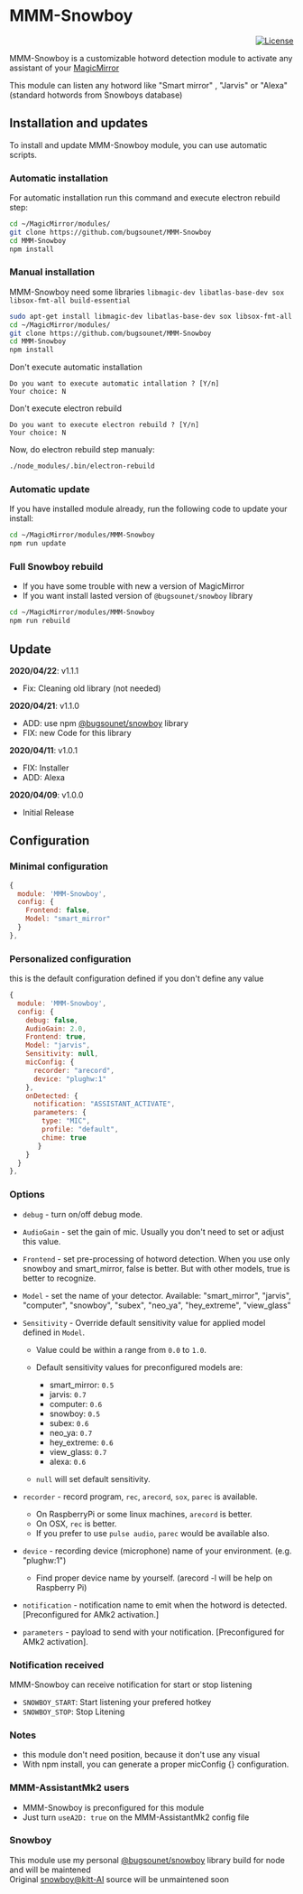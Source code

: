 # MMM-Snowboy

<p align="right">
  <a href="http://choosealicense.com/licenses/mit"><img src="https://img.shields.io/badge/license-MIT-blue.svg" alt="License"></a>
</p>

MMM-Snowboy is a customizable hotword detection module to activate any assistant of your [MagicMirror](https://github.com/MichMich/MagicMirror)

This module can listen any hotword like "Smart mirror" , "Jarvis" or "Alexa" (standard hotwords from Snowboys database)

## Installation and updates
To install and update MMM-Snowboy module, you can use automatic scripts. 

### Automatic installation
For automatic installation run this command and execute electron rebuild step:
  
```sh
cd ~/MagicMirror/modules/
git clone https://github.com/bugsounet/MMM-Snowboy
cd MMM-Snowboy
npm install
```

### Manual installation
MMM-Snowboy need some libraries 
`libmagic-dev libatlas-base-dev sox libsox-fmt-all build-essential`

```sh
sudo apt-get install libmagic-dev libatlas-base-dev sox libsox-fmt-all build-essential
cd ~/MagicMirror/modules/
git clone https://github.com/bugsounet/MMM-Snowboy
cd MMM-Snowboy
npm install
```
Don't execute automatic installation

`Do you want to execute automatic intallation ? [Y/n]`<br>
`Your choice: N`<br>

Don't execute electron rebuild

`Do you want to execute electron rebuild ? [Y/n]`<br>
`Your choice: N`<br> 

Now, do electron rebuild step manualy:
```sh
./node_modules/.bin/electron-rebuild
```


### Automatic update
If you have installed module already, run the following code to update your install:
```sh
cd ~/MagicMirror/modules/MMM-Snowboy
npm run update
```

### Full Snowboy rebuild
  * If you have some trouble with new a version of MagicMirror<br>
  * If you want install lasted version of `@bugsounet/snowboy` library
```sh
cd ~/MagicMirror/modules/MMM-Snowboy
npm run rebuild
```
## Update

**2020/04/22**: v1.1.1
  * Fix: Cleaning old library (not needed)
  
**2020/04/21**: v1.1.0
  * ADD: use npm [@bugsounet/snowboy](https://github.com/bugsounet/snowboy) library
  * FIX: new Code for this library
  
**2020/04/11**: v1.0.1
  * FIX: Installer
  * ADD: Alexa
    
**2020/04/09**: v1.0.0
  * Initial Release

## Configuration
### Minimal configuration
```js
{
  module: 'MMM-Snowboy',
  config: {
    Frontend: false,
    Model: "smart_mirror"
  }
},
```
### Personalized configuration
this is the default configuration defined if you don't define any value

```js
{
  module: 'MMM-Snowboy',
  config: {
    debug: false,
    AudioGain: 2.0,
    Frontend: true,
    Model: "jarvis",
    Sensitivity: null,
    micConfig: {
      recorder: "arecord",
      device: "plughw:1"
    },
    onDetected: {
      notification: "ASSISTANT_ACTIVATE",
      parameters: {
        type: "MIC",
        profile: "default",
        chime: true
       }
    }
  }
},
```
### Options

- `debug` - turn on/off debug mode.

- `AudioGain` - set the gain of mic. Usually you don't need to set or adjust this value.

- `Frontend` -  set pre-processing of hotword detection. When you use only snowboy and smart_mirror, false is better. But with other models, true is better to recognize.

- `Model` - set the name of your detector. Available: "smart_mirror", "jarvis", "computer", "snowboy", "subex", "neo_ya", "hey_extreme", "view_glass"

- `Sensitivity` - Override default sensitivity value for applied model defined in `Model`. 
    * Value could be within a range from `0.0` to `1.0`.
    * Default sensitivity values for preconfigured models are:
      * smart_mirror: `0.5`
      * jarvis: `0.7`
      * computer: `0.6`
      * snowboy: `0.5`
      * subex: `0.6`
      * neo_ya: `0.7`
      * hey_extreme: `0.6`
      * view_glass: `0.7`
      * alexa: `0.6`

    * `null` will set default sensitivity.

- `recorder` - record program, `rec`, `arecord`, `sox`, `parec` is available.
    * On RaspberryPi or some linux machines, `arecord` is better.
    * On OSX, `rec` is better.
    * If you prefer to use `pulse audio`, `parec` would be available also.

- `device` - recording device (microphone) name of your environment. (e.g. "plughw:1")
    * Find proper device name by yourself. (arecord -l will be help on Raspberry Pi)

- `notification` - notification name to emit when the hotword is detected. [Preconfigured for AMk2 activation.]

- `parameters` - payload to send with your notification. [Preconfigured for AMk2 activation].

 ### Notification received
 MMM-Snowboy can receive notification for start or stop listening
  * `SNOWBOY_START`: Start listening your prefered hotkey
  * `SNOWBOY_STOP`: Stop Litening
  
 ### Notes
  * this module don't need position, because it don't use any visual
  * With npm install, you can generate a proper micConfig {} configuration.
  
 ### MMM-AssistantMk2 users
  * MMM-Snowboy is preconfigured for this module
  * Just turn `useA2D: true` on the MMM-AssistantMk2 config file
  
 ### Snowboy
 This module use my personal [@bugsounet/snowboy](https://github.com/bugsounet/snowboy) library build for node and will be maintened<br>
 Original [snowboy@kitt-AI](https://github.com/Kitt-AI/snowboy) source will be unmaintened soon
